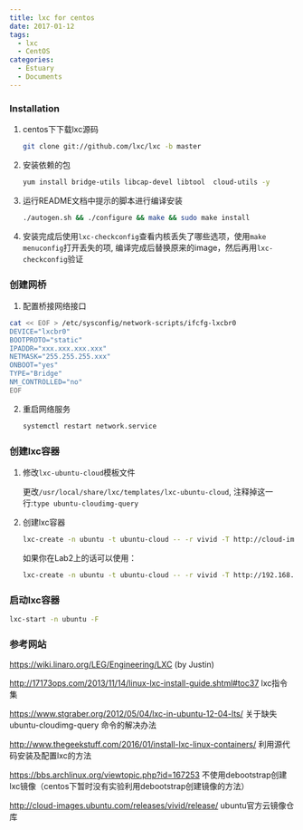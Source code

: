 ```yaml
---
title: lxc for centos
date: 2017-01-12
tags:
  - lxc
  - CentOS
categories:
  - Estuary
  - Documents
---
```


### Installation

1. centos下下载lxc源码
   ```bash
   git clone git://github.com/lxc/lxc -b master
   ```
2. 安装依赖的包
   ```bash
   yum install bridge-utils libcap-devel libtool  cloud-utils -y
   ```
3. 运行README文档中提示的脚本进行编译安装
   ```bash
   ./autogen.sh && ./configure && make && sudo make install
   ```
4. 安装完成后使用`lxc-checkconfig`查看内核丢失了哪些选项，使用`make menuconfig`打开丢失的项, 编译完成后替换原来的image，然后再用`lxc-checkconfig`验证

<!--more-->

### 创建网桥

1. 配置桥接网络接口
```bash
cat << EOF > /etc/sysconfig/network-scripts/ifcfg-lxcbr0
DEVICE="lxcbr0"
BOOTPROTO="static"
IPADDR="xxx.xxx.xxx.xxx"
NETMASK="255.255.255.xxx"
ONBOOT="yes"
TYPE="Bridge"
NM_CONTROLLED="no"
EOF
```
2. 重启网络服务
   ```bash
   systemctl restart network.service
   ```

### 创建lxc容器

1. 修改`lxc-ubuntu-cloud`模板文件

   更改`/usr/local/share/lxc/templates/lxc-ubuntu-cloud`, 注释掉这一行:`type ubuntu-cloudimg-query`

2. 创建lxc容器

   ```bash
   lxc-create -n ubuntu -t ubuntu-cloud -- -r vivid -T http://cloud-images.ubuntu.com/releases/vivid/release-20160203/ubuntu-15.04-server-cloudimg-arm64-root.tar.gz
   ```

   如果你在Lab2上的话可以使用：
   ```bash
   lxc-create -n ubuntu -t ubuntu-cloud -- -r vivid -T http://192.168.1.107/ubuntu-15.04-server-cloudimg-arm64-root.tar.gz
   ```

### 启动lxc容器

```bash
lxc-start -n ubuntu -F
```

### 参考网站

https://wiki.linaro.org/LEG/Engineering/LXC (by Justin)

http://17173ops.com/2013/11/14/linux-lxc-install-guide.shtml#toc37 lxc指令集

https://www.stgraber.org/2012/05/04/lxc-in-ubuntu-12-04-lts/  关于缺失ubuntu-cloudimg-query 命令的解决办法

http://www.thegeekstuff.com/2016/01/install-lxc-linux-containers/ 利用源代码安装及配置lxc的方法

https://bbs.archlinux.org/viewtopic.php?id=167253 不使用debootstrap创建lxc镜像（centos下暂时没有实验利用debootstrap创建镜像的方法）

http://cloud-images.ubuntu.com/releases/vivid/release/ ubuntu官方云镜像仓库

